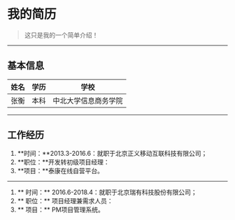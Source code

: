 

# 我的简历
> 这只是我的一个简单介绍！
---
## 基本信息
|  姓名  |  学历  |  学校  |
| :---: | :---: |:---:|
|  张衡  |  本科  |  中北大学信息商务学院  |
---
## 工作经历
1. **时间：**2013.3-2016.6：就职于北京正义移动互联科技有限公司；
2. **职位：**开发转初级项目经理：
3. **项目：**泰康在线自营平台。
---
1. ** 时间：** 2016.6-2018.4：就职于北京瑞有科技股份有限公司；
2. ** 职位：** 项目经理兼需求人员：
3. ** 项目：** PM项目管理系统。




